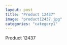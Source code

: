 ```yaml
---
layout: post
title: "Product 12437"
image: "product12437.jpg"
categories: "category1"
---
```

Product 12437

